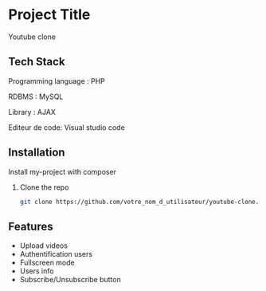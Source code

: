 
# Project Title

Youtube clone


## Tech Stack

	

Programming language : PHP 

RDBMS	: MySQL

Library : AJAX

Editeur de code: 	Visual studio code


## Installation

Install my-project with composer

1. Clone the repo
   ```sh
   git clone https://github.com/votre_nom_d_utilisateur/youtube-clone.git
## Features

- Upload videos
- Authentification users
- Fullscreen mode
- Users info
- Subscribe/Unsubscribe button

